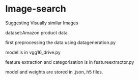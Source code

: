 # Image-search
Suggesting Visually similar Images

dataset:Amazon product data

first preprocessing the data using datageneration.py

model is in vgg16_drive.py

feature extraction and categorization is in featureextractor.py


model and weights are stored in .json,.h5 files.
